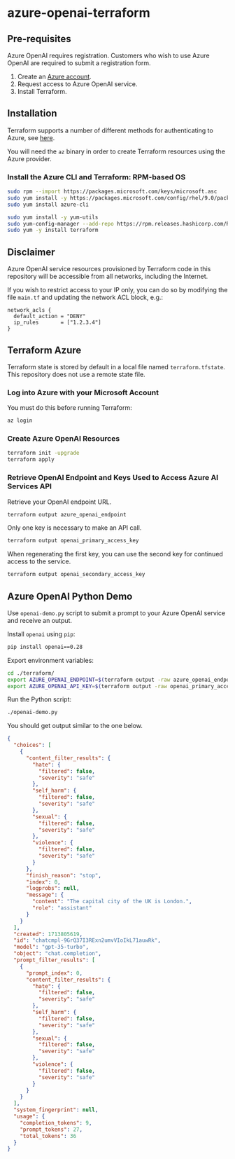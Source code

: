 # azure-openai-terraform

## Pre-requisites

Azure OpenAI requires registration. Customers who wish to use Azure OpenAI are required to submit a registration form.

1. Create an [Azure account](https://portal.azure.com/).
2. Request access to Azure OpenAI service.
3. Install Terraform.

## Installation

Terraform supports a number of different methods for authenticating to Azure, see [here](https://registry.terraform.io/providers/hashicorp/azurerm/latest/docs/guides/azure_cli).

You will need the `az` binary in order to create Terraform resources using the Azure provider.

### Install the Azure CLI and Terraform: RPM-based OS

```bash
sudo rpm --import https://packages.microsoft.com/keys/microsoft.asc
sudo yum install -y https://packages.microsoft.com/config/rhel/9.0/packages-microsoft-prod.rpm
sudo yum install azure-cli
```

```bash
sudo yum install -y yum-utils
sudo yum-config-manager --add-repo https://rpm.releases.hashicorp.com/RHEL/hashicorp.repo
sudo yum -y install terraform
```

## Disclaimer

Azure OpenAI service resources provisioned by Terraform code in this repository will be accessible from all networks, including the Internet.

If you wish to restrict access to your IP only, you can do so by modifying the file `main.tf` and updating the network ACL block, e.g.:

```
network_acls {
  default_action = "DENY"
  ip_rules       = ["1.2.3.4"]
}
```

## Terraform Azure

Terraform state is stored by default in a local file named `terraform.tfstate`. This repository does not use a remote state file.

### Log into Azure with your Microsoft Account

You must do this before running Terraform:

```bash
az login
```

### Create Azure OpenAI Resources

```bash
terraform init -upgrade
terraform apply
```

### Retrieve OpenAI Endpoint and Keys Used to Access Azure AI Services API

Retrieve your OpenAI endpoint URL.

```bash
terraform output azure_openai_endpoint
```

Only one key is necessary to make an API call.

```bash
terraform output openai_primary_access_key
```

When regenerating the first key, you can use the second key for continued access to the service.

```bash
terraform output openai_secondary_access_key
```

## Azure OpenAI Python Demo

Use `openai-demo.py` script to submit a prompt to your Azure OpenAI service and receive an output.

Install `openai` using `pip`:

```bash
pip install openai==0.28
```

Export environment variables:

```bash
cd ./terraform/
export AZURE_OPENAI_ENDPOINT=$(terraform output -raw azure_openai_endpoint)
export AZURE_OPENAI_API_KEY=$(terraform output -raw openai_primary_access_key)
```

Run the Python script:

```bash
./openai-demo.py
```

You should get output similar to the one below.

```json
{
  "choices": [
    {
      "content_filter_results": {
        "hate": {
          "filtered": false,
          "severity": "safe"
        },
        "self_harm": {
          "filtered": false,
          "severity": "safe"
        },
        "sexual": {
          "filtered": false,
          "severity": "safe"
        },
        "violence": {
          "filtered": false,
          "severity": "safe"
        }
      },
      "finish_reason": "stop",
      "index": 0,
      "logprobs": null,
      "message": {
        "content": "The capital city of the UK is London.",
        "role": "assistant"
      }
    }
  ],
  "created": 1713805619,
  "id": "chatcmpl-9GrQ37I3RExn2umvVIoIkL71auwRk",
  "model": "gpt-35-turbo",
  "object": "chat.completion",
  "prompt_filter_results": [
    {
      "prompt_index": 0,
      "content_filter_results": {
        "hate": {
          "filtered": false,
          "severity": "safe"
        },
        "self_harm": {
          "filtered": false,
          "severity": "safe"
        },
        "sexual": {
          "filtered": false,
          "severity": "safe"
        },
        "violence": {
          "filtered": false,
          "severity": "safe"
        }
      }
    }
  ],
  "system_fingerprint": null,
  "usage": {
    "completion_tokens": 9,
    "prompt_tokens": 27,
    "total_tokens": 36
  }
}
```
